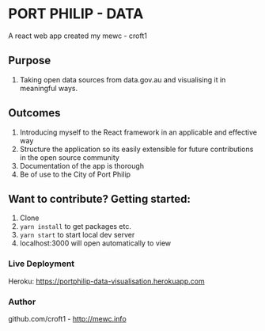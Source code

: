 # PORT PHILIP - DATA

A react web app created my mewc - croft1

## Purpose

1. Taking open data sources from data.gov.au and visualising it in meaningful ways.

## Outcomes

1. Introducing myself to the React framework in an applicable and effective way
1. Structure the application so its easily extensible for future contributions in the open source community
1. Documentation of the app is thorough
1. Be of use to the City of Port Philip

## Want to contribute? Getting started:

1. Clone
1. ```yarn install``` to get packages etc.
1. ```yarn start``` to start local dev server
1. localhost:3000 will open automatically to view


### Live Deployment

Heroku: https://portphilip-data-visualisation.herokuapp.com

### Author

github.com/croft1 - http://mewc.info

